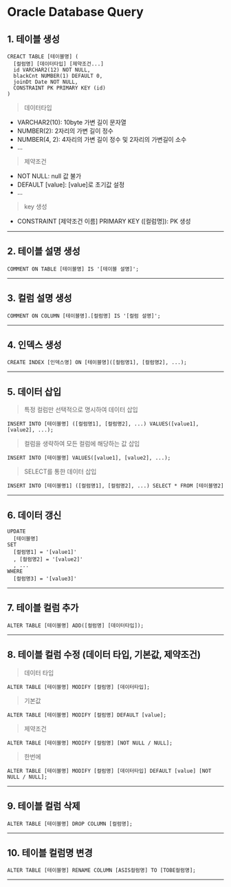 # Oracle Database Query

## 1. 테이블 생성

    CREACT TABLE [테이블명] (
      [컬럼명] [데이터타입] [제약조건...]
      id VARCHAR2(12) NOT NULL,
      blackCnt NUMBER(1) DEFAULT 0,
      joinDt Date NOT NULL,
      CONSTRAINT PK PRIMARY KEY (id)
    )

> 데이터타입<br>

- VARCHAR2(10): 10byte 가변 길이 문자열<br>
- NUMBER(2): 2자리의 가변 길이 정수<br>
- NUMBER(4, 2): 4자리의 가변 길이 정수 및 2자리의 가변길이 소수<br>
- ...<br>

> 제약조건<br>

- NOT NULL: null 값 불가<br>
- DEFAULT [value]: [value]로 초기값 설정<br>
- ...<br>

> key 생성<br>

- CONSTRAINT [제약조건 이름] PRIMARY KEY ([컬럼명]): PK 생성<br>

---

## 2. 테이블 설명 생성

    COMMENT ON TABLE [테이블명] IS '[테이블 설명]';

---

## 3. 컬럼 설명 생성

    COMMENT ON COLUMN [테이블명].[컬럼명] IS '[컬럼 설명]';

---

## 4. 인덱스 생성

    CREATE INDEX [인덱스명] ON [테이블명]([컬럼명1], [컬럼명2], ...);

---

## 5. 데이터 삽입

> 특정 컬럼만 선택적으로 명시하여 데이터 삽입

    INSERT INTO [테이블명] ([컬럼명1], [컬럼명2], ...) VALUES([value1], [value2], ...);

> 컬럼을 생략하여 모든 컬럼에 해당하는 값 삽입

    INSERT INTO [테이블명] VALUES([value1], [value2], ...);

> SELECT를 통한 데이터 삽입

    INSERT INTO [테이블명1] ([컬럼명1], [컬럼명2], ...) SELECT * FROM [테이블명2]

---

## 6. 데이터 갱신

    UPDATE
      [테이블명]
    SET
      [컬럼명1] = '[value1]'
      , [컬럼명2] = '[value2]'
      , ...
    WHERE
      [컬럼명3] = '[value3]'

---

## 7. 테이블 컬럼 추가

    ALTER TABLE [테이블명] ADD([컬럼명] [데이터타입]);

---

## 8. 테이블 컬럼 수정 (데이터 타입, 기본값, 제약조건)

> 데이터 타입

    ALTER TABLE [테이블명] MODIFY [컬럼명] [데이터타입];

> 기본값

    ALTER TABLE [테이블명] MODIFY [컬럼명] DEFAULT [value];

> 제약조건

    ALTER TABLE [테이블명] MODIFY [컬럼명] [NOT NULL / NULL];

> 한번에

    ALTER TABLE [테이블명] MODIFY [컬럼명] [데이터타입] DEFAULT [value] [NOT NULL / NULL];

---

## 9. 테이블 컬럼 삭제

    ALTER TABLE [테이블명] DROP COLUMN [컬럼명];

---

## 10. 테이블 컬럼명 변경

    ALTER TABLE [테이블명] RENAME COLUMN [ASIS컬럼명] TO [TOBE컬럼명];

---
